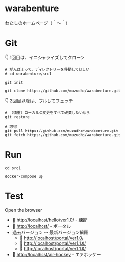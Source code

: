 # warabenture

わたしのホームページ（＾～＾）

# Git

👇 1回目は、イニシャライズしてクローン  

```shell
# がんばｓって、ディレクトリーを移動してほしい
# cd warabenture/src1

git init

git clone https://github.com/muzudho/warabenture.git
```

👇 2回目以降は、プルしてフェッチ  

```shell
# （慎重）ローカルの変更をすべて破棄したいなら
git restore .

# 取得
git pull https://github.com/muzudho/warabenture.git
git fetch https://github.com/muzudho/warabenture.git
```

# Run

```shell
cd src1

docker-compose up
```

# Test

Open the browser

* 📖 [http://localhost/hello/ver1.0/](http://localhost/hello/ver1.0/) - 練習
* 📖 [http://localhost/](http://localhost/) - ポータル
* 過去バージョン ～ 最新バージョン網羅
    * 📖 [http://localhost/portal/ver1.0/](http://localhost/portal/ver1.0/)
    * 📖 [http://localhost/portal/ver1.1.0/](http://localhost/portal/ver1.1.0/)
    * 📖 [http://localhost/portal/ver1.1.0/](http://localhost/portal/ver1.2.0/)
* 📖 [http://localhost/air-hockey](http://localhost/air-hockey) - エアホッケー
